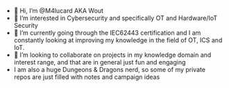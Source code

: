- 👋 Hi, I’m @M4lucard AKA Wout
- 👀 I’m interested in Cybersecurity and specifically OT and Hardware/IoT Security
- 🌱 I’m currently going through the IEC62443 certification and I am constantly looking at improving my knowledge in the field of OT, ICS and IoT.
- 💞️ I’m looking to collaborate on projects in my knowledge domain and interest range, and that are in general just fun and engaging
- I am also a huge Dungeons & Dragons nerd, so some of my private repos are just filled with notes and campaign ideas
   
